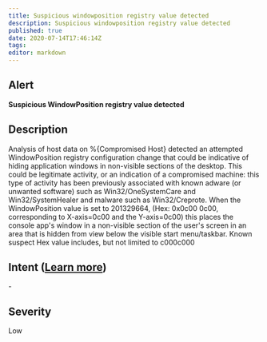 ```yaml
---
title: Suspicious windowposition registry value detected
description: Suspicious windowposition registry value detected
published: true
date: 2020-07-14T17:46:14Z
tags:
editor: markdown
---
```


## Alert
**Suspicious WindowPosition registry value detected**

## Description
Analysis of host data on %{Compromised Host} detected an attempted WindowPosition registry configuration change that could be indicative of hiding application windows in non-visible sections of the desktop.  This could be legitimate activity, or an indication of a compromised machine: this type of activity has been previously associated with known adware (or unwanted software) such as Win32/OneSystemCare and Win32/SystemHealer and malware such as Win32/Creprote. When the WindowPosition value is set to 201329664,  (Hex: 0x0c00 0c00, corresponding to X-axis=0c00 and the Y-axis=0c00) this places the console app's window in a non-visible section of the user's screen in an area that is hidden from view below the visible start menu/taskbar. Known suspect Hex value includes, but not limited to c000c000

## Intent ([Learn more](/public/security/alerts/intentions.md))
\-

## Severity
Low





